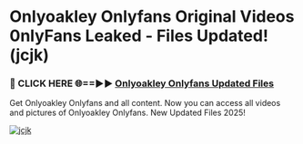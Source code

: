 # Onlyoakley Onlyfans Original Videos 0nlyFans Leaked - Files Updated! (jcjk)

<h3>🔴 CLICK HERE 🌐==►► <a href="https://tinyurl.com/2m67pmp6" rel="nofollow">Onlyoakley Onlyfans Updated Files</a></h3>

Get Onlyoakley Onlyfans and all content. Now you can access all videos and pictures of Onlyoakley Onlyfans. New Updated Files 2025!

[![jcjk](https://i.imgur.com/H4QAA4z.gif)](https://tinyurl.com/2m67pmp6)
